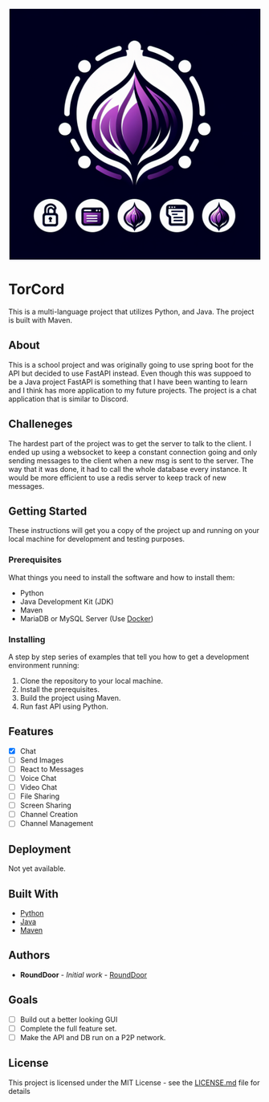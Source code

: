 <p align="center">
  <img src="TorCord.png" width="500" height="500">
</p>

# TorCord

This is a multi-language project that utilizes Python, and Java. The project is built with Maven.

## About
This is a school project and was originally going to use spring boot for the API but decided to use FastAPI instead. Even though this was suppoed to be a Java project FastAPI is something that I have been wanting to learn and I think has more application to my future projects. The project is a chat application that is similar to Discord.

## Challeneges 
The hardest part of the project was to get the server to talk to the client. I ended up using a websocket to keep a constant connection going and only sending messages to the client when a new msg is sent to the server. The way that it was done, it had to call the whole database every instance. It would be more efficient to use a redis server to keep track of new messages.

## Getting Started

These instructions will get you a copy of the project up and running on your local machine for development and testing purposes.


### Prerequisites

What things you need to install the software and how to install them:

- Python
- Java Development Kit (JDK)
- Maven
- MariaDB or MySQL Server (Use [Docker](https://hub.docker.com/_/mariadb))

### Installing

A step by step series of examples that tell you how to get a development environment running:

1. Clone the repository to your local machine.
2. Install the prerequisites.
3. Build the project using Maven.
4. Run fast API using Python.

## Features

- [x] Chat
- [ ] Send Images
- [ ] React to Messages
- [ ] Voice Chat
- [ ] Video Chat
- [ ] File Sharing
- [ ] Screen Sharing
- [ ] Channel Creation
- [ ] Channel Management

## Deployment

Not yet available.

## Built With

- [Python](https://www.python.org/)
- [Java](https://www.oracle.com/java/)
- [Maven](https://maven.apache.org/)

## Authors

- **RoundDoor** - *Initial work* - [RoundDoor](https://github.com/rounddoor)

## Goals

- [ ] Build out a better looking GUI 
- [ ] Complete the full feature set.
- [ ] Make the API and DB run on a P2P network.

## License

This project is licensed under the MIT License - see the [LICENSE.md](LICENSE.md) file for details
